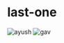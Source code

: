 # last-one 
![ayush](https://github.com/user-attachments/assets/7e050ce5-e18d-4c72-9b1c-e5f4198c5dde)
![gav](https://github.com/user-attachments/assets/b3b2d3f6-b518-447b-8858-fae9ef16cd70)
